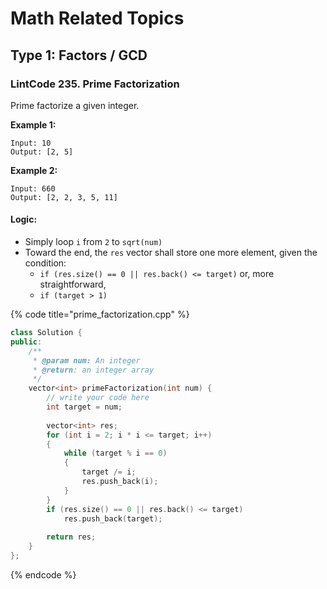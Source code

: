 # Math Related Topics

## Type 1: Factors / GCD

### LintCode 235. Prime Factorization

Prime factorize a given integer.

**Example 1:**

```text
Input: 10
Output: [2, 5]
```

**Example 2:**

```text
Input: 660
Output: [2, 2, 3, 5, 11]
```

#### Logic:

* Simply loop `i` from  `2` to `sqrt(num)`
* Toward the end, the `res` vector shall store one more element, given the condition:
  * `if (res.size() == 0 || res.back() <= target)` or, more straightforward,
  * `if (target > 1)`

{% code title="prime\_factorization.cpp" %}
```cpp
class Solution {
public:
    /**
     * @param num: An integer
     * @return: an integer array
     */
    vector<int> primeFactorization(int num) {
        // write your code here
        int target = num;
        
        vector<int> res;
        for (int i = 2; i * i <= target; i++)
        {
            while (target % i == 0)
            {
                target /= i;
                res.push_back(i);
            }
        }
        if (res.size() == 0 || res.back() <= target)
            res.push_back(target);
        
        return res;
    }
};
```
{% endcode %}



